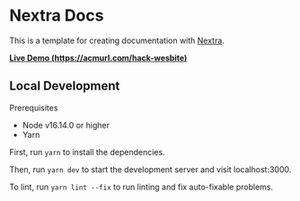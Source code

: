 # Nextra Docs

This is a template for creating documentation with [Nextra](https://nextra.site).

[**Live Demo (https://acmurl.com/hack-wesbite)**](https://acmurl.com/hack-website)

## Local Development

Prerequisites
- Node v16.14.0 or higher
- Yarn

First, run `yarn` to install the dependencies.

Then, run `yarn dev` to start the development server and visit localhost:3000.

To lint, run `yarn lint --fix` to run linting and fix auto-fixable problems.
